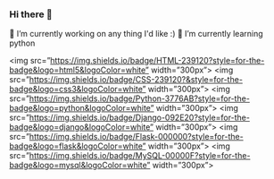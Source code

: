 ### Hi there 👋


🔭 I’m currently working on any thing I'd like :)
🌱 I’m currently learning python

<img src=”https://img.shields.io/badge/HTML-239120?style=for-the-badge&logo=html5&logoColor=white” width=”300px”>
<img src=”https://img.shields.io/badge/CSS-239120?&style=for-the-badge&logo=css3&logoColor=white” width=”300px”>
<img src=”https://img.shields.io/badge/Python-3776AB?style=for-the-badge&logo=python&logoColor=white” width=”300px”>
<img src=”https://img.shields.io/badge/Django-092E20?style=for-the-badge&logo=django&logoColor=white” width=”300px”>
<img src=”https://img.shields.io/badge/Flask-000000?style=for-the-badge&logo=flask&logoColor=white” width=”300px”>
<img src=”https://img.shields.io/badge/MySQL-00000F?style=for-the-badge&logo=mysql&logoColor=white” width=”300px”>


